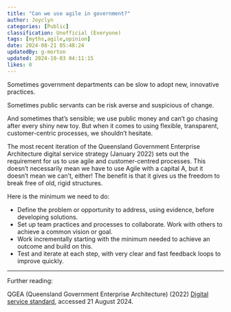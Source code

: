 ```yaml
---
title: "Can we use agile in government?"
author: Joyclyn
categories: [Public]
classification: Unofficial (Everyone)
tags: [myths,agile,opinion]
date: 2024-08-21 05:48:24 
updatedBy: g-morton
updated: 2024-10-03 04:11:15 
likes: 0
---
```


Sometimes government departments can be slow to adopt new, innovative practices. 

Sometimes public servants can be risk averse and suspicious of change.

And sometimes that’s sensible; we use public money and can’t go chasing after every shiny new toy. But when it comes to using flexible, transparent, customer-centric processes, we shouldn’t hesitate. 

The most recent iteration of the Queensland Government Enterprise Architecture digital service strategy (January 2022) sets out the requirement for us to use agile and customer-centred processes. This doesn’t necessarily mean we have to use Agile with a capital A, but it doesn’t mean we can’t, either! The benefit is that it gives us the freedom to break free of old, rigid structures. 

Here is the minimum we need to do: 
* Define the problem or opportunity to address, using evidence, before developing solutions.
* Set up team practices and processes to collaborate. Work with others to achieve a common vision or goal.
* Work incrementally starting with the minimum needed to achieve an outcome and build on this. 
* Test and iterate at each step, with very clear and fast feedback loops to improve quickly.


***

Further reading:

QGEA (Queensland Government Enterprise Architecture) (2022) [Digital service standard](https://www.forgov.qld.gov.au/information-and-communication-technology/qgea-policies-standards-and-guidelines/digital-service-standard/use-agile-and-customer-centred-processes), accessed 21 August 2024.